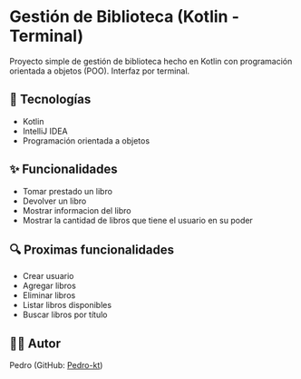 # Gestión de Biblioteca (Kotlin - Terminal)

Proyecto simple de gestión de biblioteca hecho en Kotlin con programación orientada a objetos (POO). Interfaz por terminal.

## 🚀 Tecnologías
- Kotlin
- IntelliJ IDEA
- Programación orientada a objetos

## ✨ Funcionalidades

- Tomar prestado un libro
- Devolver un libro
- Mostrar informacion del libro
- Mostrar la cantidad de libros que tiene el usuario en su poder

## 🔍 Proximas funcionalidades

- Crear usuario
- Agregar libros
- Eliminar libros
- Listar libros disponibles
- Buscar libros por título

## 🧑‍💻 Autor
Pedro (GitHub: [Pedro-kt](https://github.com/Pedro-kt))
